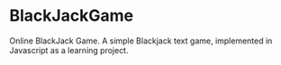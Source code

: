 # BlackJackGame
 Online BlackJack Game.
 A simple Blackjack text game, implemented in Javascript as a learning project.
